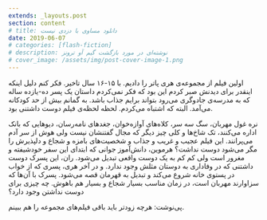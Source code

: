 ```yaml
---
extends: _layouts.post
section: content
# title: دانلود مساوی با دزدی نیست
date: 2019-06-07
# categories: [flash-fiction]
# description: نوشته‌ای در مورد بازگشت گیم آو ترونز
# cover_image: /assets/img/post-cover-image-1.png
---
```




اولین فیلم از مجموعه‌ی هری پاتر را دادیم. با ۱۵-۱۶ سال تاخیر. فکر کنم دلیل اینکه اینقدر برای دیدنش صبر کردم این بود که فکر نمی‌کردم داستان یک پسر ده-یازده ساله که به مدرسه‌ی جادوگری می‌رود بتواند برایم جذاب باشد. به گمانم بیش از حد کودکانه می‌آمد. البته که اشتباه می‌کردم. لحظه لحظه‌ی فیلم دوست داشتنی بود.

نره غول مهربان، سگ سه سر، کلاه‌های آوازه‌خوان، جغدهای نامه‌رسان، دیوهایی که بانک اداره می‌کنند، تک شاخ‌ها و کلی چیز دیگر که مجال گفتنشان نیست ولی هوش از سر آدم می‌پرانند. این فیلم عجیب و غریب و جذاب و شخصیت‌های بامزه و شجاع و دلپذیرش را مگر می‌شود دوست نداشت؟ هرموین، دانش‌آموز جوانی که ابتدای این سفر خودشیفته و مغرور است ولی کم کم به یک دوست واقعی تبدیل می‌شود. ران، این پسرک دوست داشتنی که در وفاداری به دوستان مثلش وجود ندارد. و در آخر هری، پسری که از خواب در پستوی خانه شروع می‌کند و تبدیل به قهرمان قصه می‌شود. پسرک با آن‌ها که سزاوارند مهربان است، در زمان مناسب بسیار شجاع و بسیار هم باهوش. چه چیزی برای دوست نداشتن وجود دارد؟

پی‌نوشت: هرچه زودتر باید باقی فیلم‌های مجموعه را هم ببینم. 
